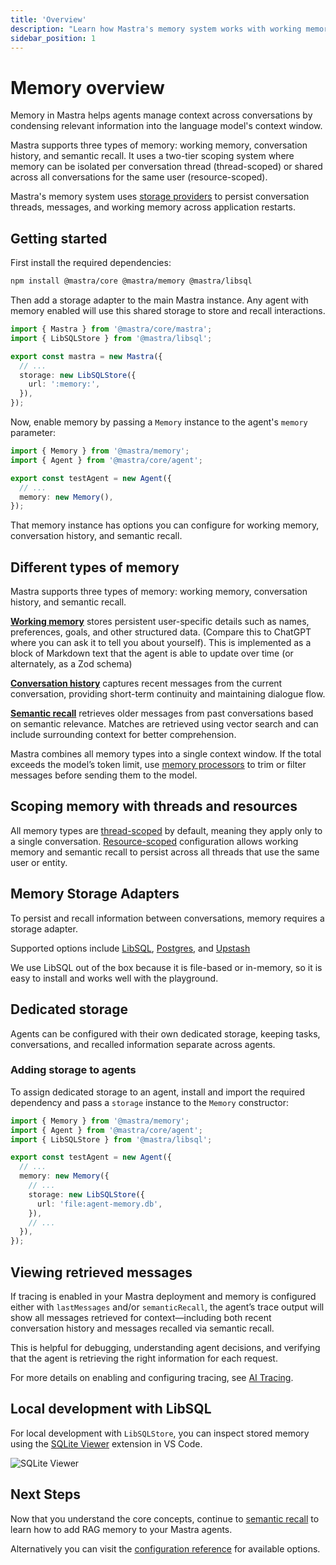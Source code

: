 ```yaml
---
title: 'Overview'
description: "Learn how Mastra's memory system works with working memory, conversation history, and semantic recall."
sidebar_position: 1
---
```


# Memory overview

Memory in Mastra helps agents manage context across conversations by condensing relevant information into the language model's context window.

Mastra supports three types of memory: working memory, conversation history, and semantic recall. It uses a two-tier scoping system where memory can be isolated per conversation thread (thread-scoped) or shared across all conversations for the same user (resource-scoped).

Mastra's memory system uses [storage providers](#memory-storage-adapters) to persist conversation threads, messages, and working memory across application restarts.

## Getting started

First install the required dependencies:

```bash copy
npm install @mastra/core @mastra/memory @mastra/libsql
```

Then add a storage adapter to the main Mastra instance. Any agent with memory enabled will use this shared storage to store and recall interactions.

```typescript {6-8} filename="src/mastra/index.ts" showLineNumbers copy
import { Mastra } from '@mastra/core/mastra';
import { LibSQLStore } from '@mastra/libsql';

export const mastra = new Mastra({
  // ...
  storage: new LibSQLStore({
    url: ':memory:',
  }),
});
```

Now, enable memory by passing a `Memory` instance to the agent's `memory` parameter:

```typescript {3-5} filename="src/mastra/agents/test-agent.ts" showLineNumbers copy
import { Memory } from '@mastra/memory';
import { Agent } from '@mastra/core/agent';

export const testAgent = new Agent({
  // ...
  memory: new Memory(),
});
```

That memory instance has options you can configure for working memory, conversation history, and semantic recall.

## Different types of memory

Mastra supports three types of memory: working memory, conversation history, and semantic recall.

[**Working memory**](./working-memory) stores persistent user-specific details such as names, preferences, goals, and other structured data. (Compare this to ChatGPT where you can ask it to tell you about yourself). This is implemented as a block of Markdown text that the agent is able to update over time (or alternately, as a Zod schema)

[**Conversation history**](./conversation-history) captures recent messages from the current conversation, providing short-term continuity and maintaining dialogue flow.

[**Semantic recall**](./semantic-recall) retrieves older messages from past conversations based on semantic relevance. Matches are retrieved using vector search and can include surrounding context for better comprehension.

Mastra combines all memory types into a single context window. If the total exceeds the model’s token limit, use [memory processors](./memory-processors) to trim or filter messages before sending them to the model.

## Scoping memory with threads and resources

All memory types are [thread-scoped](./working-memory#thread-scoped-memory-default) by default, meaning they apply only to a single conversation. [Resource-scoped](./working-memory#resource-scoped-memory) configuration allows working memory and semantic recall to persist across all threads that use the same user or entity.

## Memory Storage Adapters

To persist and recall information between conversations, memory requires a storage adapter.

Supported options include [LibSQL](/docs/examples/memory/memory-with-libsql), [Postgres](/docs/examples/memory/memory-with-pg), and [Upstash](/docs/examples/memory/memory-with-upstash)

We use LibSQL out of the box because it is file-based or in-memory, so it is easy to install and works well with the playground.

## Dedicated storage

Agents can be configured with their own dedicated storage, keeping tasks, conversations, and recalled information separate across agents.

### Adding storage to agents

To assign dedicated storage to an agent, install and import the required dependency and pass a `storage` instance to the `Memory` constructor:

```typescript {3, 9-11} filename="src/mastra/agents/test-agent.ts" showLineNumbers copy
import { Memory } from '@mastra/memory';
import { Agent } from '@mastra/core/agent';
import { LibSQLStore } from '@mastra/libsql';

export const testAgent = new Agent({
  // ...
  memory: new Memory({
    // ...
    storage: new LibSQLStore({
      url: 'file:agent-memory.db',
    }),
    // ...
  }),
});
```

## Viewing retrieved messages

If tracing is enabled in your Mastra deployment and memory is configured either with `lastMessages` and/or `semanticRecall`, the agent’s trace output will show all messages retrieved for context—including both recent conversation history and messages recalled via semantic recall.

This is helpful for debugging, understanding agent decisions, and verifying that the agent is retrieving the right information for each request.

For more details on enabling and configuring tracing, see [AI Tracing](/docs/observability/ai-tracing/overview).

## Local development with LibSQL

For local development with `LibSQLStore`, you can inspect stored memory using the [SQLite Viewer](https://marketplace.visualstudio.com/items?itemName=qwtel.sqlite-viewer) extension in VS Code.

![SQLite Viewer](/img/memory/memory-sqlite-viewer.jpg)

## Next Steps

Now that you understand the core concepts, continue to [semantic recall](./semantic-recall) to learn how to add RAG memory to your Mastra agents.

Alternatively you can visit the [configuration reference](/docs/reference/memory) for available options.
